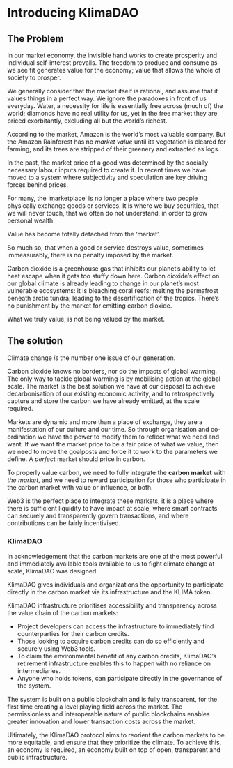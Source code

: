 # Introducing KlimaDAO

## The Problem <a href="#744d" id="744d"></a>

In our market economy, the invisible hand works to create prosperity and individual self-interest prevails. The freedom to produce and consume as we see fit generates value for the economy; value that allows the whole of society to prosper.

We generally consider that the market itself is rational, and assume that it values things in a perfect way. We ignore the paradoxes in front of us everyday. Water, a necessity for life is essentially free across (much of) the world; diamonds have no real utility for us, yet in the free market they are priced exorbitantly, excluding all but the world’s richest.

According to the market, Amazon is the world’s most valuable company. But the Amazon Rainforest has no _market value_ until its vegetation is cleared for farming, and its trees are stripped of their greenery and extracted as logs.

In the past, the market price of a good was determined by the socially necessary labour inputs required to create it. In recent times we have moved to a system where subjectivity and speculation are key driving forces behind prices.

For many, the ‘marketplace’ is no longer a place where two people physically exchange goods or services. It is where we buy securities, that we will never touch, that we often do not understand, in order to grow personal wealth.

Value has become totally detached from the ‘market’.

So much so, that when a good or service destroys value, sometimes immeasurably, there is no penalty imposed by the market.

Carbon dioxide is a greenhouse gas that inhibits our planet’s ability to let heat escape when it gets too stuffy down here. Carbon dioxide’s effect on our global climate is already leading to change in our planet’s most vulnerable ecosystems: it is bleaching coral reefs; melting the permafrost beneath arctic tundra; leading to the desertification of the tropics. There’s no punishment by the market for emitting carbon dioxide.

What we truly value, is not being valued by the market.

## **The solution** <a href="#10f8" id="10f8"></a>

Climate change _is_ the number one issue of our generation.

Carbon dioxide knows no borders, nor do the impacts of global warming. The only way to tackle global warming is by mobilising action at the global scale. The market is the best solution we have at our disposal to achieve decarbonisation of our existing economic activity, and to retrospectively capture and store the carbon we have already emitted, at the scale required.

Markets are dynamic and more than a place of exchange, they are a manifestation of our culture and our time. So through organisation and co-ordination we have the power to modify them to reflect what we need and want. If we want the market price to be a fair price of what we value, then we need to move the goalposts and force it to work to the parameters we define. A _perfect_ market should price in carbon.

To properly value carbon, we need to fully integrate the **carbon market** with _the_ _market_, and we need to reward participation for those who participate in the carbon market with value or influence, or both.

Web3 is the perfect place to integrate these markets, it is a place where there is sufficient liquidity to have impact at scale, where smart contracts can securely and transparently govern transactions, and where contributions can be fairly incentivised.

### KlimaDAO

In acknowledgement that the carbon markets are one of the most powerful and immediately available tools available to us to fight climate change at scale, KlimaDAO was designed.&#x20;

KlimaDAO gives individuals and organizations the opportunity to participate directly in the carbon market via its infrastructure and the KLIMA token.&#x20;

KlimaDAO infrastructure prioritises accessibility and transparency across the value chain of the carbon markets:&#x20;

* Project developers can access the infrastructure to immediately find counterparties for their carbon credits.
* Those looking to acquire carbon credits can do so efficiently and securely using Web3 tools.
* To claim the environmental benefit of any carbon credits, KlimaDAO’s retirement infrastructure enables this to happen with no reliance on intermediaries.
* Anyone who holds tokens, can participate directly in the governance of the system.&#x20;

The system is built on a public blockchain and is fully transparent, for the first time creating a level playing field across the market. The permissionless and interoperable nature of public blockchains enables greater innovation and lower transaction costs across the market.

Ultimately, the KlimaDAO protocol aims to reorient the carbon markets to be more equitable, and ensure that they prioritize the climate. To achieve this, an economy is required, an economy built on top of open, transparent and public infrastructure.
